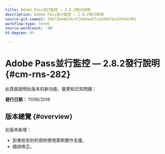 ```yaml
---
title: Adobe Pass並行監控 — 2.8.2發行說明
description: Adobe Pass並行監控 — 2.8.2發行說明
source-git-commit: 59672b44074c472094ed27a23d6bfbcd7654c901
workflow-type: tm+mt
source-wordcount: '48'
ht-degree: 0%

---
```



# Adobe Pass並行監控 — 2.8.2發行說明 {#cm-rns-282}

此頁面說明此版本的新功能、變更和已知問題：

**發行日期：** 11/06/2018

## 版本總覽 {#overview}

此版本新增：

* 對某些型別的原則使用案例實作支援。
* 錯誤修正。
